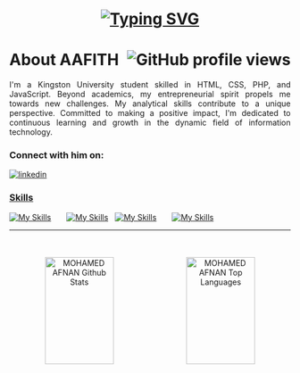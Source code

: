 <div id="top"></div>

<h1 align="center">
    <a href="https://git.io/typing-svg"><img src="https://readme-typing-svg.herokuapp.com?font=Segoe+UI&size=35&pause=1000&color=FFFF01&center=true&vCenter=true&random=false&width=500&height=70&lines=Hi+Buddy!%F0%9F%98%8A;I'm+MOHAMED+AAFITH!" alt="Typing SVG" /></a>
</h1>

About AAFITH  <img align="right" alt='GitHub profile views' src='https://komarev.com/ghpvc/?username=aafith&style=flat-square&color=FFFF01'/>
========================================================================================================================================

<p align="justify">
I'm a Kingston University student skilled in HTML, CSS, PHP, and JavaScript. Beyond academics, my entrepreneurial spirit propels me towards new challenges. My analytical skills contribute to a unique perspective. Committed to making a positive impact, I'm dedicated to continuous learning and growth in the dynamic field of information technology.
</p>

### Connect with him on:

<div id="social">

  <a href='https://www.linkedin.com/in/aafith' target="_blank"><img alt='linkedin' src='https://img.shields.io/badge/linkedin-100000?style=for-the-badge&logo=linkedin&logoColor=FFFFFF&labelColor=0077b5&color=0077b5'/>

</div>

### Skills

[![My Skills](https://skillicons.dev/icons?i=html,css,js)](https://skillicons.dev) &nbsp;&nbsp;&nbsp;&nbsp;&nbsp; [![My Skills](https://skillicons.dev/icons?i=react,wordpress,tailwind,bootstrap)](https://skillicons.dev) &nbsp; [![My Skills](https://skillicons.dev/icons?i=git,github)](https://skillicons.dev) &nbsp;&nbsp;&nbsp;&nbsp;&nbsp; [![My Skills](https://skillicons.dev/icons?i=figma,ai)](https://skillicons.dev)
<br/>
<hr/>
<br/>
<div align="center">
    <a>
    <br/>
    <a href="https://github.com/aafith"><img alt="MOHAMED AFNAN Github Stats" src="https://denvercoder1-github-readme-stats.vercel.app/api?username=aafith&show_icons=true&count_private=true&theme=react&border_color=fffff&bg_color=0D1117&title_color=0057d8&icon_color=ffd91b" height="192px" width="49.5%"/></a>
  <a href="https://github.com/aafith"><img alt="MOHAMED AFNAN Top Languages" src="https://denvercoder1-github-readme-stats.vercel.app/api/top-langs/?username=aafith&langs_count=8&layout=compact&theme=react&border_color=fffff&bg_color=0D1117&title_color=0057d8&icon_color=ffd91b" height="192px" width="49.5%"/></a>
  <br/>
</a>

</div>

